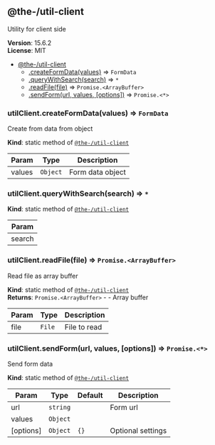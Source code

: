 <!--- Code generated by @the-/script-doc. DO NOT EDIT. -->

<a name="module_@the-/util-client"></a>

## @the-/util-client
Utility for client side

**Version**: 15.6.2  
**License**: MIT  

* [@the-/util-client](#module_@the-/util-client)
    * [.createFormData(values)](#module_@the-/util-client.createFormData) ⇒ <code>FormData</code>
    * [.queryWithSearch(search)](#module_@the-/util-client.queryWithSearch) ⇒ <code>\*</code>
    * [.readFile(file)](#module_@the-/util-client.readFile) ⇒ <code>Promise.&lt;ArrayBuffer&gt;</code>
    * [.sendForm(url, values, [options])](#module_@the-/util-client.sendForm) ⇒ <code>Promise.&lt;\*&gt;</code>

<a name="module_@the-/util-client.createFormData"></a>

### utilClient.createFormData(values) ⇒ <code>FormData</code>
Create from data from object

**Kind**: static method of [<code>@the-/util-client</code>](#module_@the-/util-client)  

| Param | Type | Description |
| --- | --- | --- |
| values | <code>Object</code> | Form data object |

<a name="module_@the-/util-client.queryWithSearch"></a>

### utilClient.queryWithSearch(search) ⇒ <code>\*</code>
**Kind**: static method of [<code>@the-/util-client</code>](#module_@the-/util-client)  

| Param |
| --- |
| search | 

<a name="module_@the-/util-client.readFile"></a>

### utilClient.readFile(file) ⇒ <code>Promise.&lt;ArrayBuffer&gt;</code>
Read file as array buffer

**Kind**: static method of [<code>@the-/util-client</code>](#module_@the-/util-client)  
**Returns**: <code>Promise.&lt;ArrayBuffer&gt;</code> - - Array buffer  

| Param | Type | Description |
| --- | --- | --- |
| file | <code>File</code> | File to read |

<a name="module_@the-/util-client.sendForm"></a>

### utilClient.sendForm(url, values, [options]) ⇒ <code>Promise.&lt;\*&gt;</code>
Send form data

**Kind**: static method of [<code>@the-/util-client</code>](#module_@the-/util-client)  

| Param | Type | Default | Description |
| --- | --- | --- | --- |
| url | <code>string</code> |  | Form url |
| values | <code>Object</code> |  |  |
| [options] | <code>Object</code> | <code>{}</code> | Optional settings |

